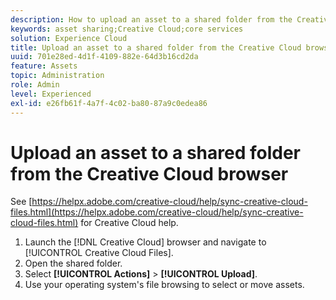 ```yaml
---
description: How to upload an asset to a shared folder from the Creative Cloud browser to Experience Cloud.
keywords: asset sharing;Creative Cloud;core services
solution: Experience Cloud
title: Upload an asset to a shared folder from the Creative Cloud browser 
uuid: 701e28ed-4d1f-4109-882e-64d3b16cd2da
feature: Assets
topic: Administration
role: Admin
level: Experienced
exl-id: e26fb61f-4a7f-4c02-ba80-87a9c0edea86
---
```

# Upload an asset to a shared folder from the Creative Cloud browser

See [https://helpx.adobe.com/creative-cloud/help/sync-creative-cloud-files.html](https://helpx.adobe.com/creative-cloud/help/sync-creative-cloud-files.html) for Creative Cloud help.

1. Launch the [!DNL Creative Cloud] browser and navigate to [!UICONTROL Creative Cloud Files].
1. Open the shared folder.
1. Select **[!UICONTROL Actions]** > **[!UICONTROL Upload]**.
1. Use your operating system's file browsing to select or move assets.
